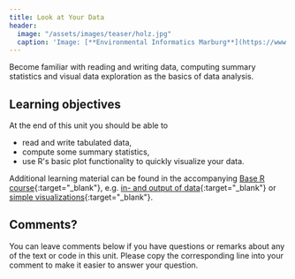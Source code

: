 ```yaml
---
title: Look at Your Data
header:
  image: "/assets/images/teaser/holz.jpg"
  caption: 'Image: [**Environmental Informatics Marburg**](https://www.uni-marburg.de/en/fb19/disciplines/physisch/environmentalinformatics){:target="_blank"}'
---
```


Become familiar with reading and writing data, computing summary statistics and visual data exploration as the basics of data analysis.

<!--more-->

## Learning objectives
At the end of this unit you should be able to
* read and write tabulated data,
* compute some summary statistics, 
* use R's basic plot functionality to quickly visualize your data.



Additional learning material can be found in the accompanying [Base R course](https://geomoer.github.io//moer-base-r/){:target="_blank"}, e.g. 
[in- and output of data](https://geomoer.github.io/moer-base-r/unit06/unit06-01_Intro.html){:target="_blank"} or 
[simple visualizations](https://geomoer.github.io/moer-base-r/unit09/unit09-01_Intro.html){:target="_blank"}.


## Comments?
You can leave comments below if you have questions or remarks about any of the text or code in this unit. 
Please copy the corresponding line into your comment to make it easier to answer your question.

<script src="https://utteranc.es/client.js" repo="GeoMOER/moer-mpg-data-analysis" issue-term="moer-mpg-data-analysis_unit03" theme="github-light" crossorigin="anonymous" async> </script> 
